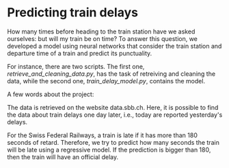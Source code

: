 # Predicting train delays

How many times before heading to the train station have we asked ourselves: but will my train be on time? To answer this question, we developed a model using neural networks that consider the train station and departure time of a train and predict its punctuality.

For instance, there are two scripts. The first one, *retrieve_and_cleaning_data.py*, has the task of retreiving and cleaning the data, while the second one, *train_delay_model.py*, contains the model. 

A few words about the project:

The data is retrieved on the website data.sbb.ch. Here, it is possible to find the data about train delays one day later, i.e., today are reported yesterday's delays. 

For the Swiss Federal Railways, a train is late if it has more than 180 seconds of retard. Therefore, we try to predict how many seconds the train will be late using a regressive model. If the prediction is bigger than 180, then the train will have an official delay. 
